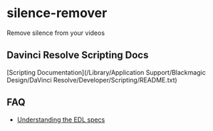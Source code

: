 # silence-remover

Remove silence from your videos

## Davinci Resolve Scripting Docs

[Scripting Documentation](/Library/Application Support/Blackmagic Design/DaVinci Resolve/Developer/Scripting/README.txt)

## FAQ

* [Understanding the EDL specs](https://github.com/pietrop/edl-composer/blob/HEAD/docs/guides/understanding-edl-specs.md)
